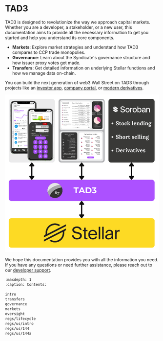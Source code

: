 # TAD3

TAD3 is designed to revolutionize the way we approach capital markets. Whether you are a developer, a stakeholder, or a new user, this documentation aims to provide all the necessary information to get you started and help you understand its core components.

- **Markets**: Explore market strategies and understand how TAD3 compares to CCP trade monopolies.
- **Governance**: Learn about the Syndicate's governance structure and how issuer proxy votes get made.
- **Transfers**: Get detailed information on underlying Stellar functions and how we manage data on-chain.

You can build the next generation of web3 Wall Street on TAD3 through projects like an [investor app](https://drive.blocktransfer.com/external/86c6601a688d1a04bb58a9694ae7ebc849820f71c18d39d48b6e1971147590dc), [company portal](https://drive.blocktransfer.com/external/e6d3aea8f0c7b4524ad217da3601e4412729ea6899804d053ffb2911e4f5666d), or [modern derivatives](https://drive.blocktransfer.com/external/7111b901ac531118f9675525baaed7523243b1ac38ddfa03e4bb023dc7315aa8).

![TAD3 Ecosystem](imgs/network-stack.png)

We hope this documentation provides you with all the information you need. If you have any questions or need further assistance, please reach out to our [developer support](mailto:support@blocktransfer.dev).

```{toctree}
:maxdepth: 1
:caption: Contents:

intro
transfers
governance
markets
oversight
regs/lifecycle
regs/us/intro
regs/us/144
regs/us/144a
```
